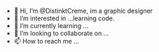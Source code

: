 - 👋 Hi, I’m @DistinktCreme, im a graphic designer
- 👀 I’m interested in ...learning code.
- 🌱 I’m currently learning ...
- 💞️ I’m looking to collaborate on ...
- 📫 How to reach me ...

<!---
DistinktCreme/DistinktCreme is a ✨ special ✨ repository because its `README.md` (this file) appears on your GitHub profile.
You can click the Preview link to take a look at your changes.
--->

